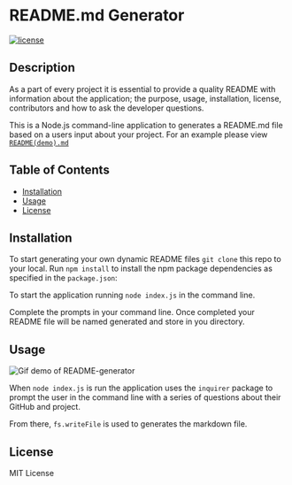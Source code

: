 # README.md Generator

[![license](https://img.shields.io/badge/license-MIT-blue)](https://shields.io)
## Description 
  
As a part of every project it is essential to provide a quality README with information about the application; the purpose, usage, installation, license, contributors and how to ask the developer questions. 

This is a Node.js command-line application to generates a README.md file based on a users input about your project. For an example please view [`README(demo).md`](https://github.com/sbuntz/Professional-README-Generator/blob/main/README(demo).md) 


## Table of Contents
* [Installation](#installation)
* [Usage](#usage)
* [License](#license)
  

## Installation

To start generating your own dynamic README files  `git clone` this repo to your local.
Run `npm install` to install the npm package dependencies as specified in the `package.json`:

To start the application running `node index.js` in the command line.

Complete the prompts in your command line. 
Once completed your README file will be named generated and store in you directory.


## Usage 

![Gif demo of README-generator](readme-demo.gif)

When `node index.js` is run the application uses the `inquirer` package to prompt the user in the command line with a series of questions about their GitHub and project.

From there,  `fs.writeFile` is used to generates the markdown file.


## License

MIT License

